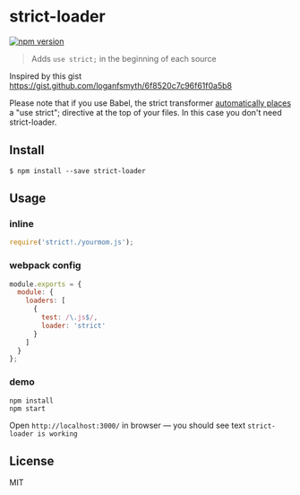 # strict-loader

[![npm version](https://badge.fury.io/js/strict-loader.svg)](http://badge.fury.io/js/strict-loader)

> Adds `use strict;` in the beginning of each source

Inspired by this gist https://gist.github.com/loganfsmyth/6f8520c7c96f61f0a5b8

Please note that if you use Babel, the strict transformer [automatically places](https://babeljs.io/docs/advanced/transformers/other/strict/) a "use strict"; directive at the top of your files. In this case you don't need strict-loader.

## Install

```
$ npm install --save strict-loader
```

## Usage

### inline

``` javascript
require('strict!./yourmom.js');
```

### webpack config

``` javascript
module.exports = {
  module: {
    loaders: [
      {
        test: /\.js$/,
        loader: 'strict'
      }
    ]
  }
};
```

### demo

```
npm install
npm start
```

Open `http://localhost:3000/` in browser — you should see text `strict-loader is working`

## License

MIT

